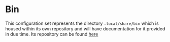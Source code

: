 # Bin

This configuration set represents the directory `.local/share/bin` which is housed within its own repository and will have documentation for it provided in due time. Its repository can be found [here](https://github.com/Thomashighbaugh/bin)
